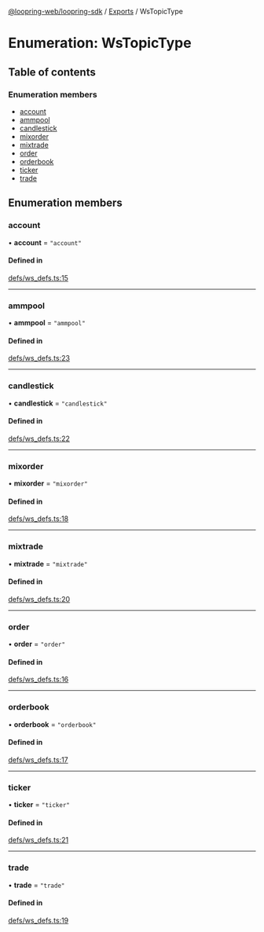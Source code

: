 [@loopring-web/loopring-sdk](../README.md) / [Exports](../modules.md) / WsTopicType

# Enumeration: WsTopicType

## Table of contents

### Enumeration members

- [account](WsTopicType.md#account)
- [ammpool](WsTopicType.md#ammpool)
- [candlestick](WsTopicType.md#candlestick)
- [mixorder](WsTopicType.md#mixorder)
- [mixtrade](WsTopicType.md#mixtrade)
- [order](WsTopicType.md#order)
- [orderbook](WsTopicType.md#orderbook)
- [ticker](WsTopicType.md#ticker)
- [trade](WsTopicType.md#trade)

## Enumeration members

### account

• **account** = `"account"`

#### Defined in

[defs/ws_defs.ts:15](https://github.com/Loopring/loopring_sdk/blob/6d0be7c/src/defs/ws_defs.ts#L15)

___

### ammpool

• **ammpool** = `"ammpool"`

#### Defined in

[defs/ws_defs.ts:23](https://github.com/Loopring/loopring_sdk/blob/6d0be7c/src/defs/ws_defs.ts#L23)

___

### candlestick

• **candlestick** = `"candlestick"`

#### Defined in

[defs/ws_defs.ts:22](https://github.com/Loopring/loopring_sdk/blob/6d0be7c/src/defs/ws_defs.ts#L22)

___

### mixorder

• **mixorder** = `"mixorder"`

#### Defined in

[defs/ws_defs.ts:18](https://github.com/Loopring/loopring_sdk/blob/6d0be7c/src/defs/ws_defs.ts#L18)

___

### mixtrade

• **mixtrade** = `"mixtrade"`

#### Defined in

[defs/ws_defs.ts:20](https://github.com/Loopring/loopring_sdk/blob/6d0be7c/src/defs/ws_defs.ts#L20)

___

### order

• **order** = `"order"`

#### Defined in

[defs/ws_defs.ts:16](https://github.com/Loopring/loopring_sdk/blob/6d0be7c/src/defs/ws_defs.ts#L16)

___

### orderbook

• **orderbook** = `"orderbook"`

#### Defined in

[defs/ws_defs.ts:17](https://github.com/Loopring/loopring_sdk/blob/6d0be7c/src/defs/ws_defs.ts#L17)

___

### ticker

• **ticker** = `"ticker"`

#### Defined in

[defs/ws_defs.ts:21](https://github.com/Loopring/loopring_sdk/blob/6d0be7c/src/defs/ws_defs.ts#L21)

___

### trade

• **trade** = `"trade"`

#### Defined in

[defs/ws_defs.ts:19](https://github.com/Loopring/loopring_sdk/blob/6d0be7c/src/defs/ws_defs.ts#L19)
